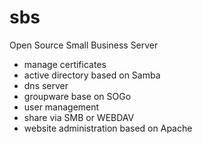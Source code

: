 # sbs
Open Source Small Business Server

- manage certificates
- active directory based on Samba
- dns server
- groupware base on SOGo
- user management
- share via SMB or WEBDAV
- website administration based on Apache
